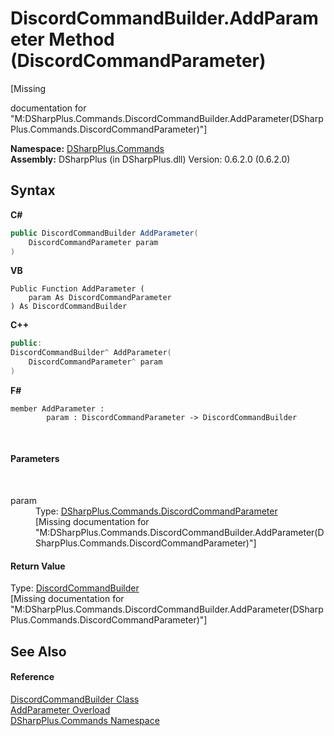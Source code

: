 # DiscordCommandBuilder.AddParameter Method (DiscordCommandParameter)
 

\[Missing <summary> documentation for "M:DSharpPlus.Commands.DiscordCommandBuilder.AddParameter(DSharpPlus.Commands.DiscordCommandParameter)"\]

**Namespace:**&nbsp;<a href="fc38a4a5-4979-fd82-c5c3-f5d7b478e6e0">DSharpPlus.Commands</a><br />**Assembly:**&nbsp;DSharpPlus (in DSharpPlus.dll) Version: 0.6.2.0 (0.6.2.0)

## Syntax

**C#**<br />
``` C#
public DiscordCommandBuilder AddParameter(
	DiscordCommandParameter param
)
```

**VB**<br />
``` VB
Public Function AddParameter ( 
	param As DiscordCommandParameter
) As DiscordCommandBuilder
```

**C++**<br />
``` C++
public:
DiscordCommandBuilder^ AddParameter(
	DiscordCommandParameter^ param
)
```

**F#**<br />
``` F#
member AddParameter : 
        param : DiscordCommandParameter -> DiscordCommandBuilder 

```

<br />

#### Parameters
&nbsp;<dl><dt>param</dt><dd>Type: <a href="dcdf1844-aa67-7e93-a813-a828978db5b5">DSharpPlus.Commands.DiscordCommandParameter</a><br />\[Missing <param name="param"/> documentation for "M:DSharpPlus.Commands.DiscordCommandBuilder.AddParameter(DSharpPlus.Commands.DiscordCommandParameter)"\]</dd></dl>

#### Return Value
Type: <a href="5c4d2a03-4a9f-66c5-8338-a406be9f799e">DiscordCommandBuilder</a><br />\[Missing <returns> documentation for "M:DSharpPlus.Commands.DiscordCommandBuilder.AddParameter(DSharpPlus.Commands.DiscordCommandParameter)"\]

## See Also


#### Reference
<a href="5c4d2a03-4a9f-66c5-8338-a406be9f799e">DiscordCommandBuilder Class</a><br /><a href="75ff6f41-e0df-1476-ac09-af3edf78e543">AddParameter Overload</a><br /><a href="fc38a4a5-4979-fd82-c5c3-f5d7b478e6e0">DSharpPlus.Commands Namespace</a><br />